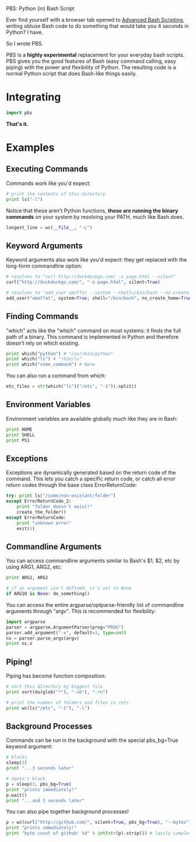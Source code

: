 PBS: Python (in) Bash Script

Ever find yourself with a browser tab opened to [Advanced Bash Scripting](http://tldp.org/LDP/abs/html/),
writing obtuse Bash code to do something that would take you 4 seconds in Python?
I have.

So I wrote PBS.

PBS is a **highly experimental** replacement for your everyday bash scripts.
PBS gives
you the good features of Bash (easy command calling, easy piping) with the
power and flexibility of Python.  The resulting code is a normal Python script
that does Bash-like things easily.




# Integrating

```python
import pbs
```

**That's it.**




# Examples

## Executing Commands

Commands work like you'd expect:

```python
# print the contents of this directory 
print ls("-l")
```

Notice that these aren't Python functions, **these are running the binary
commands** on your system by resolving your PATH, much like Bash does.

```python
longest_line = wc(__file__, "-L")
```

## Keyword Arguments

Keyword arguments also work like you'd expect: they get replaced with the
long-form commandline option:

```python
# resolves to "curl http://duckduckgo.com/ -o page.html --silent"
curl("http://duckduckgo.com/", "-o page.html", silent=True)

# resolves to "add_user amoffat --system --shell=/bin/bash --no-create-home"
add_user("amoffat", system=True, shell="/bin/bash", no_create_home=True)
```

## Finding Commands

"which" acts like the "which" command on most systems: it finds the full path
of a binary.  This command is implemented in Python and therefore doesn't rely
on which existing. 

```python
print which("python") # "/usr/bin/python"
print which("ls") # "/bin/ls"
print which("some_command") # None
```

You can also run a command from which:

```python
etc_files = str(which("ls")("/etc", "-1")).split()
```

## Environment Variables

Environment variables are available globally much like they are in Bash:

```python
print HOME
print SHELL
print PS1
```

## Exceptions

Exceptions are dynamically generated based on the return code of the command.
This lets you catch a specific return code, or catch all error return codes
through the base class ErrorReturnCode:

```python
try: print ls("/some/non-existant/folder")
except ErrorReturnCode_2:
    print "folder doesn't exist!"
    create_the_folder()
except ErrorReturnCode:
    print "unknown error"
    exit(1)
```

## Commandline Arguments

You can access commandline arguments similar to Bash's $1, $2, etc by using
ARG1, ARG2, etc:

```python
print ARG1, ARG2

# if an argument isn't defined, it's set to None
if ARG10 is None: do_something()
```

You can access the entire argparse/optparse-friendly list of commandline
arguments through "argv".  This is recommended for flexibility:

```python
import argparse
parser = argparse.ArgumentParser(prog="PROG")
parser.add_argument("-x", default=3, type=int)
ns = parser.parse_args(argv)
print ns.x
```

## Piping!

Piping has become function composition:

```python
# sort this directory by biggest file
print sort(du(glob("*"), "-sb"), "-rn")

# print the number of folders and files in /etc
print wc(ls("/etc", "-1"), "-l")
```

## Background Processes

Commands can be run in the background with the special pbs_bg=True keyword
argument:

```python
# blocks
sleep(3)
print "...3 seconds later"

# doesn't block
p = sleep(3, pbs_bg=True)
print "prints immediately!"
p.wait()
print "...and 3 seconds later"
```

You can also pipe together background processes!

```python
p = wc(curl("http://github.com/", silent=True, pbs_bg=True), "--bytes")
print "prints immediately!"
print "byte count of github: %d" % int(str(p).strip()) # lazily completes
```